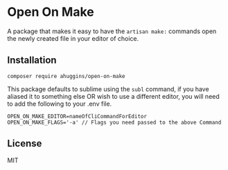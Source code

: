 # Open On Make

A package that makes it easy to have the `artisan make:` commands open the newly created file in your editor of choice.

## Installation

`composer require ahuggins/open-on-make`

This package defaults to sublime using the `subl` command, if you have aliased it to something else OR wish to use a different editor, you will need to add the following to your .env file.

```
OPEN_ON_MAKE_EDITOR=nameOfCliCommandForEditor
OPEN_ON_MAKE_FLAGS='-a' // Flags you need passed to the above Command
```

## License

MIT




